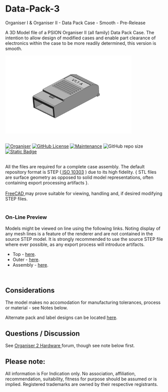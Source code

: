 # Data-Pack-3
Organiser I & Organiser II - Data Pack Case - Smooth - Pre-Release

A 3D Model file of a PSION Organiser II (all family) Data Pack Case. The intention to allow design of modified cases and enable part clearance of electronics within the case to be more readily determined, this version is smooth.

<div align="center">
  <div style="display: flex; align-items: flex-start;">
    
  <img src="https://github.com/nofitnessforpurpose/Data-Pack-2/blob/main/images/2024-09-12%20-%20Data%20Pack%20Case%202002.png?raw=true" width="400px" alt="PSION Organiser II Top Slot Case. Image copyright (c) 10 August 2024 nofitnessforpurpose All Rights Reserved">
  </div>
</div>
<BR>

[![Organiser](https://img.shields.io/badge/gadget-Organiser_II-blueviolet.svg?%3D&style=flat-square)]([https://en.wikipedia.org/wiki/Psion_Organiser])
[![GitHub License](https://img.shields.io/github/license/nofitnessforpurpose/Data-Pack-2?style=flat-square)](https://github.com/nofitnessforpurpose/Data-Pack-2/blob/main/LICENSE) 
[![Maintenance](https://img.shields.io/badge/maintained%3F-yes-green.svg?style=flat-square)](https://github.com/nofitnessforpurpose/DataPak/graphs/commit-activity)
![GitHub repo size](https://img.shields.io/github/repo-size/nofitnessforpurpose/Data-Pack-2?style=flat-square)
[![Static Badge](https://img.shields.io/badge/format-STEP%20Solid%20Model-blue?style=flat-square)](https://en.wikipedia.org/wiki/ISO_10303)

<br>  
All the files are required for a complete case assembly. The default repository format is STEP (<a target="_blank" rel="noopener noreferrer" href="https://en.wikipedia.org/wiki/ISO_10303"> ISO 10303</a> ) due to its high fidelity.  { STL files are surface geometry as opposed to solid model representations, often containing export processing artifacts }. <br>  
<br>  
<a target="_blank" rel="noopener noreferrer" href="https://www.freecad.org/" > FreeCAD </a> may prove suitable for viewing, handling and, if desired modifying STEP files.
<br>
<br>

### On-Line Preview   
Models might be viewed on line using the following links. Noting display of any mesh lines is a feature of the renderer and are not contained in the source STEP model. It is strongly recommended to use the source STEP file where ever possible, as any export process will introduce artifacts.  
 - Top - <a target="_blank" href="https://3dviewer.net/#model=https://github.com/nofitnessforpurpose/Data-Pack-2/blob/main/Top-Cover%2001.stp">here</a>.  
 - Outer - <a target="_blank" href="https://3dviewer.net/#model=https://github.com/nofitnessforpurpose/Data-Pack-2/blob/main/Outer%2001%20-%20Custom%20Grips-a.stp">here</a>.  
 - Assembly - <a target="_blank" href="https://3dviewer.net/#model=https://github.com/nofitnessforpurpose/Data-Pack-2/blob/main/CAD/as-dp-2.stp">here</a>.  
<BR>

## Considerations
The model makes no accomodation for manufacturing tolerances, process or material - see Notes below. 

Alternate pack and label designs can be located <a href="https://github.com/markaudacity/Psion">here</a>.
## Questions / Discussion
See <a target="_blank" rel="noopener noreferrer" href="https://www.organiser2.com/"> Organiser 2 Hardware </a> forum, though see note below first.

## Please note:  
All information is For Indication only.
No association, affiliation, recommendation, suitability, fitness for purpose should be assumed or is implied.
Registered trademarks are owned by their respective registrants.
